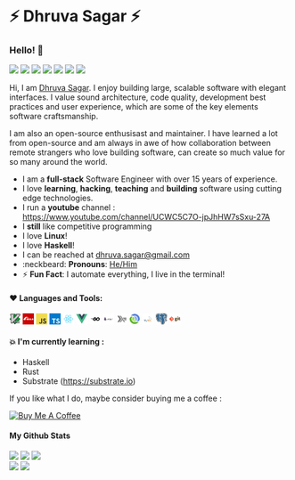 # :zap: Dhruva Sagar :zap:

### Hello! :wave:

<a href="https://twitter.com/intent/follow?screen_name=dhruvasagar"><img src="https://www.flaticon.com/svg/static/icons/svg/174/174876.svg" width="22"></a>
<a href="https://www.linkedin.com/in/dhruvasagar"><img src="https://www.flaticon.com/svg/static/icons/svg/174/174857.svg" width="22"></a>
<a href="mailto:dhruva.sagar@gmail.com"><img src="https://www.flaticon.com/svg/static/icons/svg/646/646187.svg" width="22"></a>
<a href="https://www.facebook.com/dhruvasagar.ds"><img src="https://www.flaticon.com/svg/static/icons/svg/733/733547.svg" width="22"></a>
<a href="https://t.me/dhruvasagar"><img src="https://www.flaticon.com/svg/static/icons/svg/1532/1532545.svg" width="22"></a>
<a href="https://www.instagram.com/dhruva.sagar"><img src="https://www.flaticon.com/svg/static/icons/svg/174/174855.svg" width="22"></a>
![](http://visitor-badge.glitch.me/badge?page_id=dhruvasagar.dhruvasagar)

Hi, I am [Dhruva Sagar](https://dhruvasagar.dev). I enjoy building large,
scalable software with elegant interfaces. I value sound architecture, code
quality, development best practices and user experience, which are some of the
key elements software craftsmanship.

I am also an open-source enthusisast and maintainer. I have learned a lot from
open-source and am always in awe of how collaboration between remote strangers
who love building software, can create so much value for so many around the
world.

* I am a **full-stack** Software Engineer with over 15 years of experience.
* I love **learning**, **hacking**, **teaching** and **building** software
  using cutting edge technologies.
* I run a **youtube** channel :
  https://www.youtube.com/channel/UCWC5C7O-jpJhHW7sSxu-27A
* I **still** like competitive programming
* I love **Linux**!
* I love **Haskell**!
* I can be reached at [dhruva.sagar@gmail.com](mailto:dhruva.sagar@gmail.com)
* :neckbeard: **Pronouns**: [He/Him](https://pronouns.is/he)
* :zap: **Fun Fact**: I automate everything, I live in the terminal!

#### :heart: Languages and Tools:

<img height=20 src="https://raw.githubusercontent.com/github/explore/main/topics/vim/vim.png">
<img height=20 src="https://raw.githubusercontent.com/github/explore/main/topics/rails/rails.png">
<img height=20 src="https://raw.githubusercontent.com/github/explore/main/topics/javascript/javascript.png">
<img height=20 src="https://raw.githubusercontent.com/github/explore/main/topics/typescript/typescript.png">
<img height=20 src="https://raw.githubusercontent.com/github/explore/main/topics/react/react.png">
<img height=20 src="https://raw.githubusercontent.com/github/explore/main/topics/vue/vue.png">
<img height=20 style="background-color: white;" src="https://raw.githubusercontent.com/github/explore/main/topics/go/go.png">
<img height=20 style="background-color: white;" src="https://raw.githubusercontent.com/github/explore/main/topics/elixir/elixir.png">
<img height=20 src="https://raw.githubusercontent.com/github/explore/main/topics/haskell/haskell.png">
<img height=20 src="https://raw.githubusercontent.com/github/explore/main/topics/clojure/clojure.png">
<img height=20 src="https://raw.githubusercontent.com/github/explore/main/topics/mysql/mysql.png">
<img height=20 src="https://raw.githubusercontent.com/github/explore/main/topics/postgresql/postgresql.png">
<img height=20 src="https://raw.githubusercontent.com/github/explore/main/topics/git/git.png">

#### :boom: I'm currently learning :

* Haskell
* Rust
* Substrate (https://substrate.io)

If you like what I do, maybe consider buying me a coffee :

<a href="https://www.buymeacoffee.com/dhruvasagar" target="_blank"><img src="https://cdn.buymeacoffee.com/buttons/v2/default-red.png" alt="Buy Me A Coffee" width="150" ></a>

#### My Github Stats

<img src="https://github-profile-trophy.vercel.app/?username=dhruvasagar&theme=onedark&column=3&margin-w=15&margin-h=15">

<img src="https://github-readme-streak-stats.herokuapp.com/?user=dhruvasagar&theme=tokyonight">
<img src="https://github-readme-stats.vercel.app/api?username=dhruvasagar&show_icons=true&hide_border=true&theme=tokyonight">

<br/>
<img src="https://github-readme-stats.vercel.app/api/top-langs/?username=dhruvasagar&layout=compact&theme=tokyonight">

<img src="https://activity-graph.herokuapp.com/graph?username=dhruvasagar">
